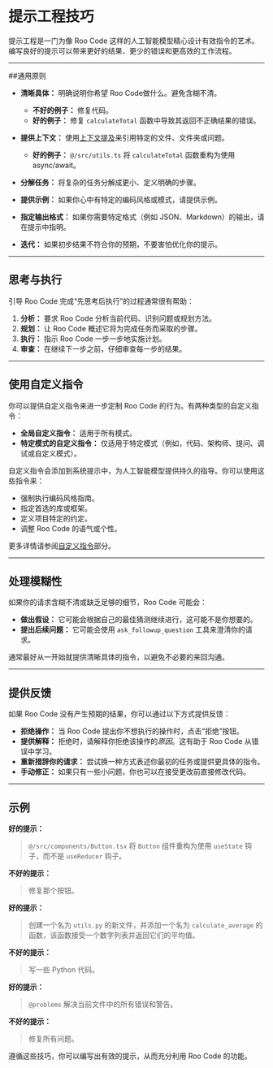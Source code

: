 # 提示工程技巧

提示工程是一门为像 Roo Code 这样的人工智能模型精心设计有效指令的艺术。编写良好的提示可以带来更好的结果、更少的错误和更高效的工作流程。

---

##通用原则

*   **清晰具体：** 明确说明你希望 Roo Code做什么。避免含糊不清。
    *   **不好的例子：** 修复代码。
    *   **好的例子：** 修复 `calculateTotal` 函数中导致其返回不正确结果的错误。

*   **提供上下文：** 使用[上下文提及](/basic-usage/context-mentions)来引用特定的文件、文件夹或问题。
    *   **好的例子：** `@/src/utils.ts` 将 `calculateTotal` 函数重构为使用 async/await。

*   **分解任务：** 将复杂的任务分解成更小、定义明确的步骤。

*   **提供示例：** 如果你心中有特定的编码风格或模式，请提供示例。

*   **指定输出格式：** 如果你需要特定格式（例如 JSON、Markdown）的输出，请在提示中指明。

*   **迭代：** 如果初步结果不符合你的预期，不要害怕优化你的提示。

---

## 思考与执行

引导 Roo Code 完成“先思考后执行”的过程通常很有帮助：

1.  **分析：** 要求 Roo Code 分析当前代码、识别问题或规划方法。
2.  **规划：** 让 Roo Code 概述它将为完成任务而采取的步骤。
3.  **执行：** 指示 Roo Code 一步一步地实施计划。
4.  **审查：** 在继续下一步之前，仔细审查每一步的结果。

---

## 使用自定义指令

你可以提供自定义指令来进一步定制 Roo Code 的行为。有两种类型的自定义指令：

*   **全局自定义指令：** 适用于所有模式。
*   **特定模式的自定义指令：** 仅适用于特定模式（例如，代码、架构师、提问、调试或自定义模式）。

自定义指令会添加到系统提示中，为人工智能模型提供持久的指导。你可以使用这些指令来：

*   强制执行编码风格指南。
*   指定首选的库或框架。
*   定义项目特定的约定。
*   调整 Roo Code 的语气或个性。

更多详情请参阅[自定义指令](/features/custom-instructions)部分。

---

## 处理模糊性

如果你的请求含糊不清或缺乏足够的细节，Roo Code 可能会：

*   **做出假设：** 它可能会根据自己的最佳猜测继续进行，这可能不是你想要的。
*   **提出后续问题：** 它可能会使用 `ask_followup_question` 工具来澄清你的请求。

通常最好从一开始就提供清晰具体的指令，以避免不必要的来回沟通。

---

## 提供反馈

如果 Roo Code 没有产生预期的结果，你可以通过以下方式提供反馈：

*   **拒绝操作：** 当 Roo Code 提出你不想执行的操作时，点击“拒绝”按钮。
*   **提供解释：** 拒绝时，请解释你拒绝该操作的*原因*。这有助于 Roo Code 从错误中学习。
*   **重新措辞你的请求：** 尝试换一种方式表述你最初的任务或提供更具体的指令。
*   **手动修正：** 如果只有一些小问题，你也可以在接受更改前直接修改代码。

---

## 示例

**好的提示：**

> `@/src/components/Button.tsx` 将 `Button` 组件重构为使用 `useState` 钩子，而不是 `useReducer` 钩子。

**不好的提示：**

> 修复那个按钮。

**好的提示：**

> 创建一个名为 `utils.py` 的新文件，并添加一个名为 `calculate_average` 的函数，该函数接受一个数字列表并返回它们的平均值。

**不好的提示：**

> 写一些 Python 代码。

**好的提示：**

> `@problems` 解决当前文件中的所有错误和警告。

**不好的提示：**

> 修复所有问题。

遵循这些技巧，你可以编写出有效的提示，从而充分利用 Roo Code 的功能。
